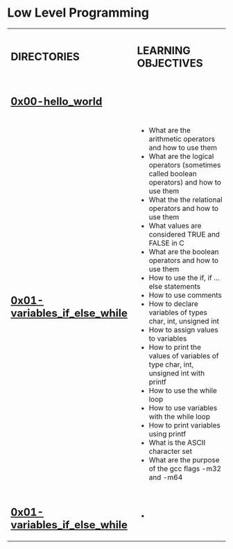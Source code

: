 <h1>Low Level Programming </h1>
<table>
    <tr>
        <td><strong><h2>DIRECTORIES</h2></strong></td>
        <td><strong><h2>LEARNING OBJECTIVES</h2></strong></td>
    </tr>
    <tr>
        <td><h2><a href="https://github.com/LivingDemonness28/alx-low_level_programming/tree/master/0x00-hello_world" target="_blanket">0x00-hello_world</a></h2></td>
        <td></td>
    </tr>
    <tr>
        <td><h2><a href="https://github.com/LivingDemonness28/alx-low_level_programming/tree/master/0x01-variables_if_else_while" target="_blanket">0x01-variables_if_else_while</a></h2></td>
        <td>
            <ul>
                <li>What are the arithmetic operators and how to use them</li>
                <li>What are the logical operators (sometimes called boolean operators) and how to use them</li>
                <li>What the the relational operators and how to use them</li>
                <li>What values are considered TRUE and FALSE in C</li>
                <li>What are the boolean operators and how to use them</li>
                <li>How to use the if, if ... else statements</li>
                <li>How to use comments</li>
                <li>How to declare variables of types char, int, unsigned int</li>
                <li>How to assign values to variables</li>
                <li>How to print the values of variables of type char, int, unsigned int with printf</li>
                <li>How to use the while loop</li>
                <li>How to use variables with the while loop</li>
                <li>How to print variables using printf</li>
                <li>What is the ASCII character set</li>
                <li>What are the purpose of the gcc flags -m32 and -m64</li>
            </ul>
        </td>
    </tr>
    <tr>
        <td><h2><a href="https://github.com/LivingDemonness28/alx-low_level_programming/tree/master/0x01-variables_if_else_while" target="_blanket">0x01-variables_if_else_while</a></h2></td>
        <td>
            <ul>
                <li></li>
            </ul>
        </td>
    </tr>
</table>